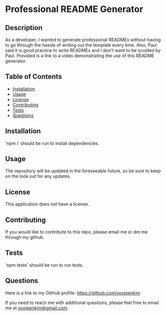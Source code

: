 # Professional README Generator



## Description
As a developer, I wanted to generate professional READMEs without having to go through the hassle of writing out the template every time. Also, Paul said it is good practice to write READMEs and I don't want to be scolded by Paul. Provided is a link to a video demonstrating the use of this README generator.

## Table of Contents

* [Installation](#installation)
* [Usage](#usage)
* [License](#license)
* [Contributing](#contributing)
* [Tests](#tests)
* [Questions](#questions)
      
## Installation
'npm i' should be run to install dependencies.

## Usage
The repository will be updated in the foreseeable future, so be sure to keep on the look out for any updates.

## License
This application does not have a license.

## Contributing
If you would like to contribute to this repo, please email me or dm me through my github.

## Tests
'npm tests' should be run to run tests.

## Questions
Here is a link to my GitHub profile: https://github.com/yoojeenkim

If you need to reach me with additional questions, please feel free to email me at yoojeenkim@gmail.com.